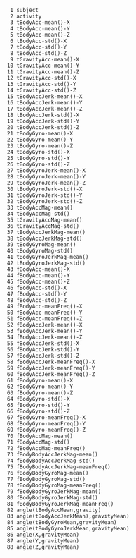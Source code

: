       1 subject
      2 activity
      3 tBodyAcc-mean()-X
      4 tBodyAcc-mean()-Y
      5 tBodyAcc-mean()-Z
      6 tBodyAcc-std()-X
      7 tBodyAcc-std()-Y
      8 tBodyAcc-std()-Z
      9 tGravityAcc-mean()-X
     10 tGravityAcc-mean()-Y
     11 tGravityAcc-mean()-Z
     12 tGravityAcc-std()-X
     13 tGravityAcc-std()-Y
     14 tGravityAcc-std()-Z
     15 tBodyAccJerk-mean()-X
     16 tBodyAccJerk-mean()-Y
     17 tBodyAccJerk-mean()-Z
     18 tBodyAccJerk-std()-X
     19 tBodyAccJerk-std()-Y
     20 tBodyAccJerk-std()-Z
     21 tBodyGyro-mean()-X
     22 tBodyGyro-mean()-Y
     23 tBodyGyro-mean()-Z
     24 tBodyGyro-std()-X
     25 tBodyGyro-std()-Y
     26 tBodyGyro-std()-Z
     27 tBodyGyroJerk-mean()-X
     28 tBodyGyroJerk-mean()-Y
     29 tBodyGyroJerk-mean()-Z
     30 tBodyGyroJerk-std()-X
     31 tBodyGyroJerk-std()-Y
     32 tBodyGyroJerk-std()-Z
     33 tBodyAccMag-mean()
     34 tBodyAccMag-std()
     35 tGravityAccMag-mean()
     36 tGravityAccMag-std()
     37 tBodyAccJerkMag-mean()
     38 tBodyAccJerkMag-std()
     39 tBodyGyroMag-mean()
     40 tBodyGyroMag-std()
     41 tBodyGyroJerkMag-mean()
     42 tBodyGyroJerkMag-std()
     43 fBodyAcc-mean()-X
     44 fBodyAcc-mean()-Y
     45 fBodyAcc-mean()-Z
     46 fBodyAcc-std()-X
     47 fBodyAcc-std()-Y
     48 fBodyAcc-std()-Z
     49 fBodyAcc-meanFreq()-X
     50 fBodyAcc-meanFreq()-Y
     51 fBodyAcc-meanFreq()-Z
     52 fBodyAccJerk-mean()-X
     53 fBodyAccJerk-mean()-Y
     54 fBodyAccJerk-mean()-Z
     55 fBodyAccJerk-std()-X
     56 fBodyAccJerk-std()-Y
     57 fBodyAccJerk-std()-Z
     58 fBodyAccJerk-meanFreq()-X
     59 fBodyAccJerk-meanFreq()-Y
     60 fBodyAccJerk-meanFreq()-Z
     61 fBodyGyro-mean()-X
     62 fBodyGyro-mean()-Y
     63 fBodyGyro-mean()-Z
     64 fBodyGyro-std()-X
     65 fBodyGyro-std()-Y
     66 fBodyGyro-std()-Z
     67 fBodyGyro-meanFreq()-X
     68 fBodyGyro-meanFreq()-Y
     69 fBodyGyro-meanFreq()-Z
     70 fBodyAccMag-mean()
     71 fBodyAccMag-std()
     72 fBodyAccMag-meanFreq()
     73 fBodyBodyAccJerkMag-mean()
     74 fBodyBodyAccJerkMag-std()
     75 fBodyBodyAccJerkMag-meanFreq()
     76 fBodyBodyGyroMag-mean()
     77 fBodyBodyGyroMag-std()
     78 fBodyBodyGyroMag-meanFreq()
     79 fBodyBodyGyroJerkMag-mean()
     80 fBodyBodyGyroJerkMag-std()
     81 fBodyBodyGyroJerkMag-meanFreq()
     82 angle(tBodyAccMean,gravity)
     83 angle(tBodyAccJerkMean),gravityMean)
     84 angle(tBodyGyroMean,gravityMean)
     85 angle(tBodyGyroJerkMean,gravityMean)
     86 angle(X,gravityMean)
     87 angle(Y,gravityMean)
     88 angle(Z,gravityMean)


